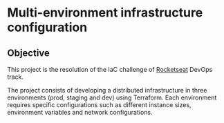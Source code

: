 # Multi-environment infrastructure configuration

## Objective

This project is the resolution of the IaC challenge of [Rocketseat](https://www.rocketseat.com.br/?utm_source=google&utm_medium=cpc&utm_campaign=lead&utm_term=perpetuo&utm_content=institucional-lead-home-texto-lead-brandkws-none-none-institucional-none-none-br-google&gad_source=1&gclid=EAIaIQobChMIs8m544a0iwMViiNECB0YPQXREAAYASAAEgIAn_D_BwE) DevOps track.

The project consists of developing a distributed infrastructure in three environments (prod, staging and dev) using Terraform. Each environment requires specific configurations such as different instance sizes, environment variables and network configurations.